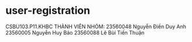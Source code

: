 # user-registration
CSBU103.P11.KHBC
THÀNH VIÊN NHÓM: 
23560048 Nguyễn Điền Duy Anh 
23560005 Nguyễn Huy Bảo 
23560088 Lê Bùi Tiến Thuận
